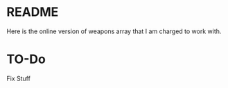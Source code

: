 # README #

Here is the online version of weapons array that I am charged to work with.

# TO-Do #

Fix Stuff